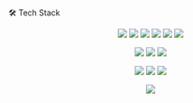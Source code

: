 🛠️ Tech Stack
<p align="center"> 
   <!-- Code -->
    <img src="https://img.shields.io/badge/-Python-3776AB?logo=python&logoColor=white&style=for-the-badge" />
    <img src="https://img.shields.io/badge/-Next.js-000000?logo=next.js&logoColor=white&style=for-the-badge" />
    <img src="https://img.shields.io/badge/-TypeScript-3178C6?logo=typescript&logoColor=white&style=for-the-badge" /> 
    <img src="https://img.shields.io/badge/-React-61DAFB?logo=react&logoColor=black&style=for-the-badge" />
    <img src="https://img.shields.io/badge/-JavaScript-F7DF1E?logo=javascript&logoColor=black&style=for-the-badge" /> 
    <img src="https://img.shields.io/badge/-Three.js-000000?logo=three.js&logoColor=white&style=for-the-badge" />
</p>

<p align="center"> 
   <!-- Databases and Caching -->
    <img src="https://img.shields.io/badge/-Django-092E20?logo=django&logoColor=white&style=for-the-badge" />
    <img src="https://img.shields.io/badge/-PostgreSQL-336791?logo=postgresql&logoColor=white&style=for-the-badge" />
    <img src="https://img.shields.io/badge/-Redis-DC382D?logo=redis&logoColor=white&style=for-the-badge" />
</p>

<p align="center"> 
   <!-- Engines -->
    <img src="https://img.shields.io/badge/-Unreal%20Engine-0E1128?logo=unreal-engine&logoColor=white&style=for-the-badge" />
    <img src="https://img.shields.io/badge/-Virtual%20Production-444444?style=for-the-badge" />
    <img src="https://img.shields.io/badge/-TouchDesigner-1C1C1C?style=for-the-badge" />
</p>

<p align="center"> 
   <!-- R&D -->
    <img src="https://img.shields.io/badge/-Solana-7D39D4?logo=solana&logoColor=white&style=for-the-badge" />
</p>
